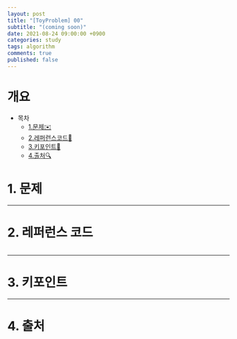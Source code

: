 ```yaml
---
layout: post
title: "[ToyProblem] 00"
subtitle: "(coming soon)"
date: 2021-08-24 09:00:00 +0900
categories: study
tags: algorithm
comments: true
published: false
---
```


# 개요

- 목차
  - [1.문제✉️](#1.문제)
  - [2.레퍼런스코드🔖](#2.레퍼런스코드)
  - [3.키포인트🔐](#3.키포인트🔑)
  - [4.출처🔍](#4.출처🔍)

# 1. 문제

---

# 2. 레퍼런스 코드

```javascript

```

---

# 3. 키포인트

---

# 4. 출처
